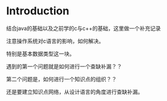 # Introduction

结合java的基础以及之前学的c与c++的基础，这里做一个补充记录



注意操作系统对c语言的影响，如何解决。

特别是基本数据类型这一块。



遇到的第一个问题就是如何进行一个查缺补漏？？

第二个问题是，如何进行一个知识点的组织？？

还是要建立知识点网络，从设计语言的角度进行查缺补漏。

